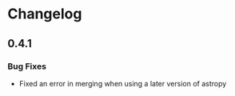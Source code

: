 # Changelog

## 0.4.1
### Bug Fixes
- Fixed an error in merging when using a later version of astropy
